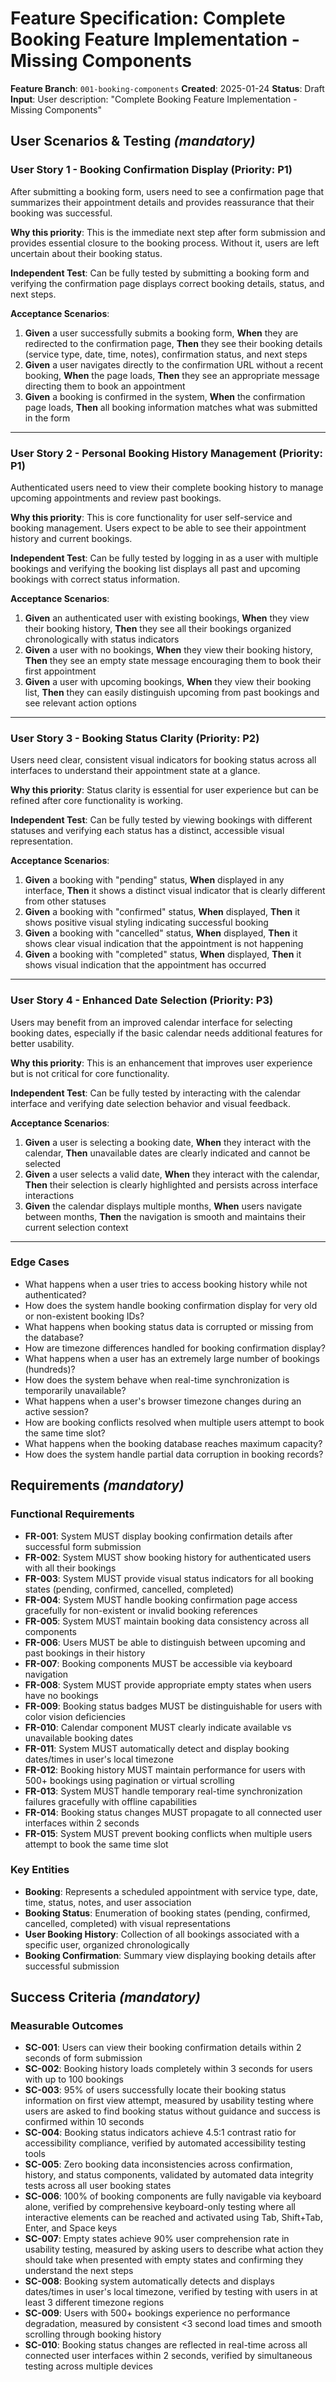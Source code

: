 # Feature Specification: Complete Booking Feature Implementation - Missing Components

**Feature Branch**: `001-booking-components`
**Created**: 2025-01-24
**Status**: Draft
**Input**: User description: "Complete Booking Feature Implementation - Missing Components"

## User Scenarios & Testing *(mandatory)*

### User Story 1 - Booking Confirmation Display (Priority: P1)

After submitting a booking form, users need to see a confirmation page that summarizes their appointment details and provides reassurance that their booking was successful.

**Why this priority**: This is the immediate next step after form submission and provides essential closure to the booking process. Without it, users are left uncertain about their booking status.

**Independent Test**: Can be fully tested by submitting a booking form and verifying the confirmation page displays correct booking details, status, and next steps.

**Acceptance Scenarios**:

1. **Given** a user successfully submits a booking form, **When** they are redirected to the confirmation page, **Then** they see their booking details (service type, date, time, notes), confirmation status, and next steps
2. **Given** a user navigates directly to the confirmation URL without a recent booking, **When** the page loads, **Then** they see an appropriate message directing them to book an appointment
3. **Given** a booking is confirmed in the system, **When** the confirmation page loads, **Then** all booking information matches what was submitted in the form

---

### User Story 2 - Personal Booking History Management (Priority: P1)

Authenticated users need to view their complete booking history to manage upcoming appointments and review past bookings.

**Why this priority**: This is core functionality for user self-service and booking management. Users expect to be able to see their appointment history and current bookings.

**Independent Test**: Can be fully tested by logging in as a user with multiple bookings and verifying the booking list displays all past and upcoming bookings with correct status information.

**Acceptance Scenarios**:

1. **Given** an authenticated user with existing bookings, **When** they view their booking history, **Then** they see all their bookings organized chronologically with status indicators
2. **Given** a user with no bookings, **When** they view their booking history, **Then** they see an empty state message encouraging them to book their first appointment
3. **Given** a user with upcoming bookings, **When** they view their booking list, **Then** they can easily distinguish upcoming from past bookings and see relevant action options

---

### User Story 3 - Booking Status Clarity (Priority: P2)

Users need clear, consistent visual indicators for booking status across all interfaces to understand their appointment state at a glance.

**Why this priority**: Status clarity is essential for user experience but can be refined after core functionality is working.

**Independent Test**: Can be fully tested by viewing bookings with different statuses and verifying each status has a distinct, accessible visual representation.

**Acceptance Scenarios**:

1. **Given** a booking with "pending" status, **When** displayed in any interface, **Then** it shows a distinct visual indicator that is clearly different from other statuses
2. **Given** a booking with "confirmed" status, **When** displayed, **Then** it shows positive visual styling indicating successful booking
3. **Given** a booking with "cancelled" status, **When** displayed, **Then** it shows clear visual indication that the appointment is not happening
4. **Given** a booking with "completed" status, **When** displayed, **Then** it shows visual indication that the appointment has occurred

---

### User Story 4 - Enhanced Date Selection (Priority: P3)

Users may benefit from an improved calendar interface for selecting booking dates, especially if the basic calendar needs additional features for better usability.

**Why this priority**: This is an enhancement that improves user experience but is not critical for core functionality.

**Independent Test**: Can be fully tested by interacting with the calendar interface and verifying date selection behavior and visual feedback.

**Acceptance Scenarios**:

1. **Given** a user is selecting a booking date, **When** they interact with the calendar, **Then** unavailable dates are clearly indicated and cannot be selected
2. **Given** a user selects a valid date, **When** they interact with the calendar, **Then** their selection is clearly highlighted and persists across interface interactions
3. **Given** the calendar displays multiple months, **When** users navigate between months, **Then** the navigation is smooth and maintains their current selection context

---

### Edge Cases

- What happens when a user tries to access booking history while not authenticated?
- How does the system handle booking confirmation display for very old or non-existent booking IDs?
- What happens when booking status data is corrupted or missing from the database?
- How are timezone differences handled for booking confirmation display?
- What happens when a user has an extremely large number of bookings (hundreds)?
- How does the system behave when real-time synchronization is temporarily unavailable?
- What happens when a user's browser timezone changes during an active session?
- How are booking conflicts resolved when multiple users attempt to book the same time slot?
- What happens when the booking database reaches maximum capacity?
- How does the system handle partial data corruption in booking records?

## Requirements *(mandatory)*

### Functional Requirements

- **FR-001**: System MUST display booking confirmation details after successful form submission
- **FR-002**: System MUST show booking history for authenticated users with all their bookings
- **FR-003**: System MUST provide visual status indicators for all booking states (pending, confirmed, cancelled, completed)
- **FR-004**: System MUST handle booking confirmation page access gracefully for non-existent or invalid booking references
- **FR-005**: System MUST maintain booking data consistency across all components
- **FR-006**: Users MUST be able to distinguish between upcoming and past bookings in their history
- **FR-007**: Booking components MUST be accessible via keyboard navigation
- **FR-008**: System MUST provide appropriate empty states when users have no bookings
- **FR-009**: Booking status badges MUST be distinguishable for users with color vision deficiencies
- **FR-010**: Calendar component MUST clearly indicate available vs unavailable booking dates
- **FR-011**: System MUST automatically detect and display booking dates/times in user's local timezone
- **FR-012**: Booking history MUST maintain performance for users with 500+ bookings using pagination or virtual scrolling
- **FR-013**: System MUST handle temporary real-time synchronization failures gracefully with offline capabilities
- **FR-014**: Booking status changes MUST propagate to all connected user interfaces within 2 seconds
- **FR-015**: System MUST prevent booking conflicts when multiple users attempt to book the same time slot

### Key Entities

- **Booking**: Represents a scheduled appointment with service type, date, time, status, notes, and user association
- **Booking Status**: Enumeration of booking states (pending, confirmed, cancelled, completed) with visual representations
- **User Booking History**: Collection of all bookings associated with a specific user, organized chronologically
- **Booking Confirmation**: Summary view displaying booking details after successful submission

## Success Criteria *(mandatory)*

### Measurable Outcomes

- **SC-001**: Users can view their booking confirmation details within 2 seconds of form submission
- **SC-002**: Booking history loads completely within 3 seconds for users with up to 100 bookings
- **SC-003**: 95% of users successfully locate their booking status information on first view attempt, measured by usability testing where users are asked to find booking status without guidance and success is confirmed within 10 seconds
- **SC-004**: Booking status indicators achieve 4.5:1 contrast ratio for accessibility compliance, verified by automated accessibility testing tools
- **SC-005**: Zero booking data inconsistencies across confirmation, history, and status components, validated by automated data integrity tests across all user booking states
- **SC-006**: 100% of booking components are fully navigable via keyboard alone, verified by comprehensive keyboard-only testing where all interactive elements can be reached and activated using Tab, Shift+Tab, Enter, and Space keys
- **SC-007**: Empty states achieve 90% user comprehension rate in usability testing, measured by asking users to describe what action they should take when presented with empty states and confirming they understand the next steps
- **SC-008**: Booking system automatically detects and displays dates/times in user's local timezone, verified by testing with users in at least 3 different timezone regions
- **SC-009**: Users with 500+ bookings experience no performance degradation, measured by consistent <3 second load times and smooth scrolling through booking history
- **SC-010**: Booking status changes are reflected in real-time across all connected user interfaces within 2 seconds, verified by simultaneous testing across multiple devices